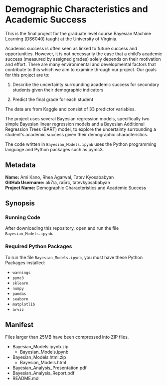 # Demographic Characteristics and Academic Success

This is the final project for the graduate level course Bayesian Machine Learning (DS6040) taught at the University of Virginia. 

Academic success is often seen as linked to future success and opportunities. However, it is not necessarily the case that a child’s academic success (measured by assigned grades) solely depends on their motivation and effort. There are many environmental and developmental factors that contribute to this which we aim to examine through our project. Our goals for this project are to: 

1) Describe the uncertainty surrounding academic success for secondary students given their demographic indicators

2) Predict the final grade for each student

The data are from Kaggle and consist of 33 predictor variables.

The project uses several Bayesian regression models, specifically two simple Bayesian linear regression models and a Bayesian Additional Regression Trees (BART) model, to explore the uncertainty surrounding a student's academic success given their demographic characteristics. 

The code written in `Bayesian_Models.ipynb` uses the Python programming language and Python packages such as pymc3. 

## Metadata
**Name:** Ami Kano, Rhea Agarwal, Tatev Kyosababyan <br />
**GitHub Username:** ak7ra, ra5rc, tatevkyosababyan <br />
**Project Name:** Demographic Characteristics and Academic Success

## Synopsis

### Running Code

After downloading this repository, open and run the file `Bayesian_Models.ipynb`.

### Required Python Packages

To run the file `Bayesian_Models.ipynb`, you must have these Python Packages installed:

* `warnings`
* `pymc3`
* `sklearn`
* `numpy`
* `pandas`
* `seaborn`
* `matplotlib`
* `arviz`

## Manifest

Files larger than 25MB have been compressed into ZIP files.

* Bayesian_Models.ipynb.zip
  * Bayesian_Models.ipynb
* Bayesian_Models.html.zip
  * Bayesian_Models.html
* Bayesian_Analysis_Presentation.pdf
* Bayesian_Analysis_Report.pdf
* README.md
